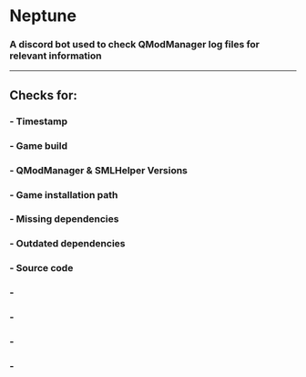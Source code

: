 # Neptune
### A discord bot used to check QModManager log files for relevant information

---

## **Checks for:**
### - Timestamp
### - Game build
### - QModManager & SMLHelper Versions
### - Game installation path
### - Missing dependencies
### - Outdated dependencies
### - Source code 
### - 
### - 
### - 
### - 
